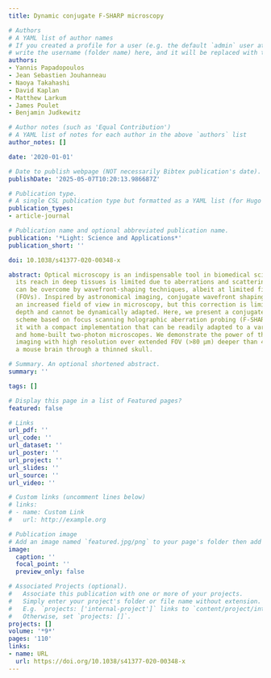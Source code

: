 ```yaml
---
title: Dynamic conjugate F-SHARP microscopy

# Authors
# A YAML list of author names
# If you created a profile for a user (e.g. the default `admin` user at `content/authors/admin/`), 
# write the username (folder name) here, and it will be replaced with their full name and linked to their profile.
authors:
- Yannis Papadopoulos
- Jean Sebastien Jouhanneau
- Naoya Takahashi
- David Kaplan
- Matthew Larkum
- James Poulet
- Benjamin Judkewitz

# Author notes (such as 'Equal Contribution')
# A YAML list of notes for each author in the above `authors` list
author_notes: []

date: '2020-01-01'

# Date to publish webpage (NOT necessarily Bibtex publication's date).
publishDate: '2025-05-07T10:20:13.986687Z'

# Publication type.
# A single CSL publication type but formatted as a YAML list (for Hugo requirements).
publication_types:
- article-journal

# Publication name and optional abbreviated publication name.
publication: '*Light: Science and Applications*'
publication_short: ''

doi: 10.1038/s41377-020-00348-x

abstract: Optical microscopy is an indispensable tool in biomedical sciences, but
  its reach in deep tissues is limited due to aberrations and scattering. This problem
  can be overcome by wavefront-shaping techniques, albeit at limited fields of view
  (FOVs). Inspired by astronomical imaging, conjugate wavefront shaping can lead to
  an increased field of view in microscopy, but this correction is limited to a set
  depth and cannot be dynamically adapted. Here, we present a conjugate wavefront-shaping
  scheme based on focus scanning holographic aberration probing (F-SHARP). We combine
  it with a compact implementation that can be readily adapted to a variety of commercial
  and home-built two-photon microscopes. We demonstrate the power of the method by
  imaging with high resolution over extended FOV (>80 µm) deeper than 400 μm inside
  a mouse brain through a thinned skull.

# Summary. An optional shortened abstract.
summary: ''

tags: []

# Display this page in a list of Featured pages?
featured: false

# Links
url_pdf: ''
url_code: ''
url_dataset: ''
url_poster: ''
url_project: ''
url_slides: ''
url_source: ''
url_video: ''

# Custom links (uncomment lines below)
# links:
# - name: Custom Link
#   url: http://example.org

# Publication image
# Add an image named `featured.jpg/png` to your page's folder then add a caption below.
image:
  caption: ''
  focal_point: ''
  preview_only: false

# Associated Projects (optional).
#   Associate this publication with one or more of your projects.
#   Simply enter your project's folder or file name without extension.
#   E.g. `projects: ['internal-project']` links to `content/project/internal-project/index.md`.
#   Otherwise, set `projects: []`.
projects: []
volume: '*9*'
pages: '110'
links:
- name: URL
  url: https://doi.org/10.1038/s41377-020-00348-x
---
```


